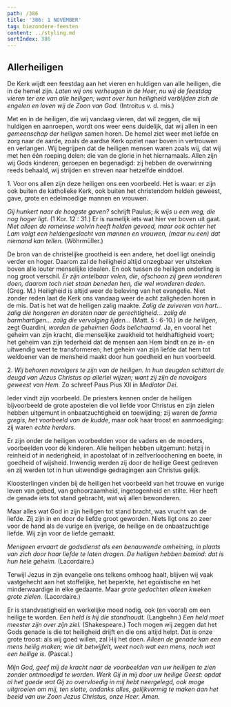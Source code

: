```yaml
---
path: /386
title: '386: 1 NOVEMBER'
tag: biezondere-feesten
content: ../styling.md
sortIndex: 386
---
```


## Allerheiligen

De Kerk wijdt een feestdag aan het vieren en huldigen van alle heiligen, die in de hemel zijn. _Laten wij ons verheugen in de Heer, nu wij de feestdag vieren ter ere van alle heiligen; want over hun heiligheid verblijden zich de engelen en loven wij de Zoon van God._ (Introitus v. d. mis.)

Met en in de heiligen, die wij vandaag vieren, dat wil zeggen, die wij huldigen en aanroepen, wordt ons weer eens duidelijk, dat wij allen in een _gemeenschap der heiligen_ samen horen. De hemel ziet weer met liefde en zorg naar de aarde, zoals de aardse Kerk opziet naar boven in vertrouwen en verlangen. Wij begrijpen dat de heiligen mensen waren zoals wij, dat wij met hen één roeping delen: die van de glorie in het hiernamaals. Allen zijn wij Gods kinderen, geroepen en begenadigd:
zij hebben de overwinning reeds behaald, wij strijden en streven naar hetzelfde einddoel.

1\. Voor ons allen zijn deze heiligen ons een voorbeeld. Het is waar: er zijn ook buiten de katholieke Kerk, ook buiten het christendom helden geweest,
gave, grote en edelmoedige mannen en vrouwen.

_Gij hunkert naar de hoogste gaven?_ schrijft Paulus; _ik wijs u een weg, die nog hoger ligt._ (1 Kor. 12 : 31.) Er is namelijk iets wat hier ver boven uit gaat.
_Niet alleen de romeinse wolvin heeft helden gevoed, maar ook achter het Lam volgt een heldengeslacht van mannen en vrouwen, (maar nu een) dat niemand kan tellen._ (Wöhrmüller.)

De bron van de christelijke grootheid is een andere, het doel ligt oneindig verder en hoger. Daarom zal de heiligheid altijd onzegbaar ver uitsteken boven alle louter menselijke idealen. En ook tussen de heiligen onderling is nog groot verschil.
_Er zijn ontelbaar velen, die, ofschoon zij geen wonderen doen, daarom toch niet staan beneden hen, die wel wonderen deden._ (Greg. M.) Heiligheid is altijd weer de beleving van het evangelie. Niet zonder reden laat de Kerk ons vandaag weer de acht zaligheden horen in de mis. Dat is het wat de heiligen zalig maakte. _Zalig de zuiveren van hart... zalig die hongeren en dorsten naar de gerechtigheid... zalig de barmhartigen... zalig die vervolging lijden..._ (Matt. 5 : 6-10.)
_In de heiligen,_ zegt Guardini, _worden de geheimen Gods belichaamd._ Ja, en vooral het geheim van zijn kracht, die menselijke zwakheid tot heldhaftigheid voert; het geheim van zijn tederheid dat de mensen aan Hem bindt en ze in- en uitwendig weet te transformeren; het geheim van zijn liefde dat hem tot weldoener van de mensheid maakt door hun goedheid en hun voorbeeld.

2\. _Wij behoren navolgers te zijn van de heiligen. In hun deugden schittert de deugd van Jezus Christus op allerlei wijzen; want zij zijn de navolgers geweest van Hem._ Zo schreef Paus Pius XII in _Mediator Dei_.

Ieder vindt zijn voorbeeld. De priesters kennen onder de heiligen bijvoorbeeld de grote apostelen die vol liefde voor Christus en zijn zielen hebben uitgemunt in onbaatzuchtigheid en toewijding; zij waren de _forma gregis_, _het voorbeeld van de kudde_, maar ook haar troost en aanmoediging: zij waren _echte herders_.

Er zijn onder de heiligen voorbeelden voor de vaders en de moeders, voorbeelden voor de kinderen. Alle heiligen hebben uitgemunt: hetzij in reinheid of in nederigheid, in apostolaat of in zelfverloochening en boete, in goedheid of wijsheid. Inwendig werden zij door de heilige Geest gedreven en zij werden tot in hun uitwendige gedragingen aan Christus gelijk.

Kloosterlingen vinden bij de heiligen het voorbeeld van het trouwe en vurige leven van gebed, van gehoorzaamheid, ingetogenheid en stilte. Hier heeft de genade iets tot stand gebracht, wat wij allen bewonderen.

Maar alles wat God in zijn heiligen tot stand bracht, was vrucht van de liefde. Zij zijn in en door de liefde groot geworden. Niets ligt ons zo zeer voor de hand als de vurige en ijverige, de heilige en de onbaatzuchtige liefde. Wij zijn voor de
liefde gemaakt.

_Menigeen ervaart de godsdienst als een benauwende omheining, in plaats van zich door haar liefde te laten dragen. De heiligen hebben bemind: dat is hun hele geheim._ (Lacordaire.)

Terwijl Jezus in zijn evangelie ons telkens omhoog haalt, blijven wij vaak vastgehecht aan het stoffelijke, het beperkte, het egoïstische en het minderwaardige in elke gedaante. Maar _grote gedachten alleen kweken grote zielen_. (Lacordaire.)

Er is standvastigheid en werkelijke moed nodig, ook (en vooral) om een heilige te worden. _Een held is hij die standhoudt._ (Langbehn.) _Een held moet meester zijn over zijn ziel._ (Shakespeare.) Toch mogen wij zeggen dat het Gods genade is die tot heiligheid drijft en die ons altijd helpt. Dat is onze grote troost: als wij goed willen, zal Hij het doen. _Alleen de genade kan een mens heilig maken; wie dit betwijfelt, weet noch wat een mens, noch wat een heilige is._ (Pascal.)

_Mijn God, geef mij de kracht naar de voorbeelden van uw heiligen te zien zonder ontmoedigd te worden. Werk Gij in mij door uw heilige Geest: opdat al het goede wat Gij zo overvloedig in mij hebt neergelegd, ook moge uitgroeien om mij, ten slotte, ondanks alles, gelijkvormig te maken aan het beeld van uw Zoon Jezus Christus, onze Heer. Amen._